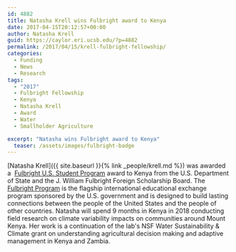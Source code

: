 ```yaml
---
id: 4882
title: Natasha Krell wins Fulbright award to Kenya
date: 2017-04-15T20:12:57+00:00
author: Natasha Krell
guid: https://caylor.eri.ucsb.edu/?p=4882
permalink: /2017/04/15/krell-fulbright-fellowship/
categories:
  - Funding
  - News
  - Research
tags:
  - "2017"
  - Fulbright Fellowship
  - Kenya
  - Natasha Krell
  - Award
  - Water
  - Smallholder Agriculture

excerpt: "Natasha wins Fulbright award to Kenya"
  teaser: /assets/images/fulbright-badge
---
```

[Natasha Krell]({{ site.baseurl }}{% link _people/krell.md %})
 was awarded a  <a href="https://us.fulbrightonline.org" target="_blank">Fulbright U.S. Student Program</a> award to Kenya from the U.S. Department of State and the J. William Fulbright Foreign Scholarship Board. <!--more-->The <a href="http://eca.state.gov/fulbright" target="_blank">Fulbright Program</a> is the flagship international educational exchange program sponsored by the U.S. government and is designed to build lasting connections between the people of the United States and the people of other countries. Natasha will spend 9 months in Kenya in 2018 conducting field research on climate variability impacts on communities around Mount Kenya. Her work is a continuation of the lab's NSF Water Sustainability & Climate grant on understanding agricultural decision making and adaptive management in Kenya and Zambia. 
</p>
